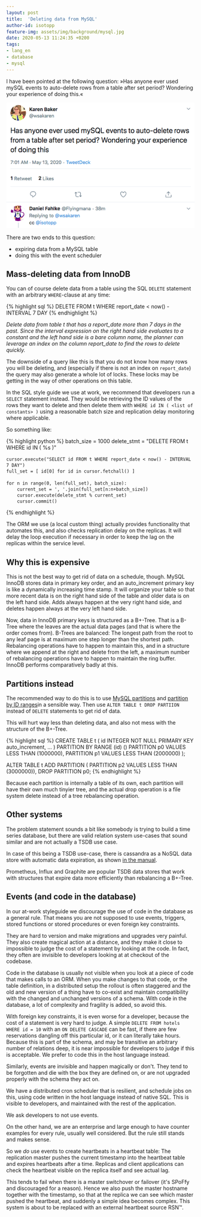 ```yaml
---
layout: post
title:  'Deleting data from MySQL'
author-id: isotopp
feature-img: assets/img/background/mysql.jpg
date: 2020-05-13 11:24:35 +0200
tags:
- lang_en
- database
- mysql
---
```

I have been pointed at the following question: »Has anyone ever used mySQL events to auto-delete rows from a table after set period? Wondering your experience of doing this.«

[![](/uploads/2020/05/mysql-delete.png)](https://twitter.com/wsakaren/status/1260434965810085889)

There are two ends to this question:

- expiring data from a MySQL table
- doing this with the event scheduler

## Mass-deleting data from InnoDB

You can of course delete data from a table using the SQL `DELETE` statement with an arbitrary `WHERE`-clause at any time:

{% highlight sql %}
DELETE FROM t WHERE report_date < now() - INTERVAL 7 DAY
{% endhighlight %}

*Delete data from table t that has a report_date more than 7 days in the past. Since the interval expression on the right hand side evaluates to a constant and the left hand side is a bare column name, the planner can leverage an index on the column report_date to find the rows to delete quickly.*

The downside of a query like this is that you do not know how many rows you will be deleting, and (especially if there is not an index on `report_date`) the query may also generate a whole lot of locks. These locks may be getting in the way of other operations on this table.

In the SQL style guide we use at work, we recommend that developers run a `SELECT` statement instead. They would be retrieving the ID values of the rows they want to delete and then delete them with `WHERE id IN ( <list of constants> )` using a reasonable batch size and replication delay monitoring where applicable.

So something like:

{% highlight python %}
    batch_size = 1000
    delete_stmt = "DELETE FROM t WHERE id IN ( %s )"

    cursor.execute("SELECT id FROM t WHERE report_date < now() - INTERVAL 7 DAY")
    full_set = [ id[0] for id in cursor.fetchall() ]

    for n in range(0, len(full_set), batch_size):
        current_set = ', '.join(full_set[n:n+batch_size])
        cursor.execute(delete_stmt % current_set)
        cursor.commit()
{% endhighlight %}

The ORM we use (a local custom thing) actually provides functionality that automates this, and also checks replication delay on the replicas. It will delay the loop execution if necessary in order to keep the lag on the replicas within the service level.

## Why this is expensive

This is not the best way to get rid of data on a schedule, though. MySQL InnoDB stores data in primary key order, and an auto_increment primary key is like a dynamically increasing time stamp. It will organize your table so that more recent data is on the right hand side of the table and older data is on the left hand side. Adds always happen at the very right hand side, and deletes happen always at the very left hand side.

Now, data in InnoDB primary keys is structured as a B+-Tree. That is a B-Tree where the leaves are the actual data pages (and that is where the order comes from). B-Trees are balanced: The longest path from the root to any leaf page is at maximum one step longer than the shortest path. Rebalancing operations have to happen to maintain this, and in a structure where we append at the right and delete from the left, a maximum number of rebalancing operations have to happen to maintain the ring buffer. InnoDB performs comparatively badly at this.

## Partitions instead

The recommended way to do this is to use [MySQL partitions](https://dev.mysql.com/doc/refman/5.7/en/alter-table-partition-operations.html) and [partition by ID ranges](https://dev.mysql.com/doc/refman/5.7/en/partitioning-management-range-list.html)in a sensible way. Then use `ALTER TABLE t DROP PARTIION` instead of `DELETE` statements to get rid of data.

This will hurt way less than deleting data, and also not mess with the structure of the B+-Tree.

{% highlight sql %}
CREATE TABLE t (
  id INTEGER NOT NULL PRIMARY KEY auto_increment,
  ...
) PARTITION BY RANGE (id) ()
    PARTITION p0 VALUES LESS THAN (1000000),
    PARTITION p1 VALUES LESS THAN (2000000)
);

ALTER TABLE t ADD PARTITION ( PARTITION p2 VALUES LESS THAN (3000000)),
             DROP PARTITION p0;
{% endhighlight %}

Because each partition is internally a table of its own, each partition will have their own much tinyier tree, and the actual drop operation is a file system delete instead of a tree rebalancing operation.

## Other systems

The problem statement sounds a bit like somebody is trying to build a time series database, but there are valid relation system use-cases that sound similar and are not actually a TSDB use case.

In case of this being a TSDB use-case, there is cassandra as a NoSQL data store with automatic data expiration, as shown [in the manual](https://docs.datastax.com/en/cql-oss/3.3/cql/cql_using/useExpireExample.html).

Prometheus, Influx and Graphite are popular TSDB data stores that work with structures that expire data more efficiently than rebalancing a B+-Tree.

## Events (and code in the database)

In our at-work styleguide we discourage the use of code in the database as a general rule. That means you are not supposed to use events, triggers, stored functions or stored procedures or even foreign key constraints.

They are hard to version and make migrations and upgrades very painful. They also create magical action at a distance, and they make it close to impossible to judge the cost of a statement by looking at the code. In fact, they often are invisible to developers looking at at checkout of the codebase.

Code in the database is usually not visible when you look at a piece of code that makes calls to an ORM. When you make changes to that code, or the table definition, in a distributed setup the rollout is often staggered and the old and new version of a thing have to co-exist and maintain compatibility with the changed and unchanged versions of a schema. With code in the database, a lot of complexity and fragility is added, so avoid this.

With foreign key constraints, it is even worse for a developer, because the cost of a statement is very hard to judge. A simple `DELETE FROM hotels WHERE id = 10` with an `ON DELETE CASCADE` can be fast, if there are few reservations dangling off this particular id, or it can literally take hours. Because this is part of the schema, and may be transitive an arbitrary number of relations deep, it is near impossible for developers to judge if this is acceptable. We prefer to code this in the host language instead.

Similarly, events are invisible and happen magically or don't. They tend to be forgotten and die with the box they are defined on, or are not upgraded properly with the schema they act on.

We have a distributed cron scheduler that is resilient, and schedule jobs on this, using code written in the host language instead of native SQL. This is visible to developers, and maintained with the rest of the application.

We ask developers to not use events.

On the other hand, we are an enterprise and large enough to have counter examples for every rule, usually well considered. But the rule still stands and makes sense.

So we *do* use events to create heartbeats in a heartbeat table: The replication master pushes the current timestamp into the heartbeat table and expires heartbeats after a time. Replicas and client applications can check the heartbeat visible on the replica itself and see actual lag.

This tends to fail when there is a master switchover or failover (it's SPoFfy and discouraged for a reason). Hence we also push the master hostname together with the timestamp, so that at the replica we can see which master pushed the heartbeat, and suddenly a simple idea becomes complex. This system is about to be replaced with an external heartbeat source RSN™.
